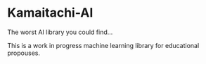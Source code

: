 # Kamaitachi-AI
The worst AI library you could find...

This is a work in progress machine learning library for educational propouses.
